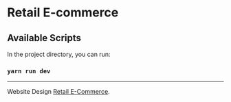 # Retail E-commerce

## Available Scripts

In the project directory, you can run:

### `yarn run dev`

***

Website Design [Retail E-Commerce](https://www.figma.com/file/NYFEsgl93QQTaiqyuyCxHx/Retail-E-Commerce-Website-Design-(Community)?node-id=3%3A447).